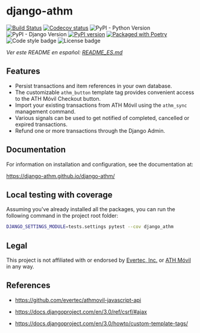 # django-athm

[![Build Status](https://travis-ci.org/django-athm/django-athm.svg?branch=master)](https://travis-ci.org/django-athm/django-athm)
[![Codecov status](https://codecov.io/gh/django-athm/django-athm/branch/master/graph/badge.svg)](https://codecov.io/gh/django-athm/django-athm)
![PyPI - Python Version](https://img.shields.io/pypi/pyversions/django-athm)
![PyPI - Django Version](https://img.shields.io/pypi/djversions/django-athm)
[![PyPI version](https://img.shields.io/pypi/v/django-athm.svg)](https://pypi.org/project/django-athm/)
[![Packaged with Poetry](https://img.shields.io/badge/package_manager-poetry-blue.svg)](https://poetry.eustace.io/)
![Code style badge](https://badgen.net/badge/code%20style/black/000)
![License badge](https://img.shields.io/github/license/django-athm/django-athm.svg)

_Ver este README en español: [README_ES.md](/README_ES.md)_

## Features

* Persist transactions and item references in your own database.
* The customizable `athm_button` template tag provides convenient access to the ATH Móvil Checkout button.
* Import your existing transactions from ATH Móvil using the `athm_sync` management command.
* Various signals can be used to get notified of completed, cancelled or expired transactions.
* Refund one or more transactions through the Django Admin.


## Documentation

For information on installation and configuration, see the documentation at:

https://django-athm.github.io/django-athm/

## Local testing with coverage

Assuming you've already installed all the packages, you can run the following command in the project root folder:

```bash
DJANGO_SETTINGS_MODULE=tests.settings pytest --cov django_athm
```

## Legal

This project is not affiliated with or endorsed by [Evertec, Inc.](https://www.evertecinc.com/) or [ATH Móvil](https://portal.athmovil.com/) in any way.


## References

- https://github.com/evertec/athmovil-javascript-api

- https://docs.djangoproject.com/en/3.0/ref/csrf/#ajax

- https://docs.djangoproject.com/en/3.0/howto/custom-template-tags/

